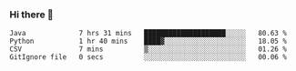 ### Hi there 👋

<!--START_SECTION:waka-->

```text
Java             7 hrs 31 mins   ████████████████████░░░░░   80.63 %
Python           1 hr 40 mins    ████▓░░░░░░░░░░░░░░░░░░░░   18.05 %
CSV              7 mins          ▒░░░░░░░░░░░░░░░░░░░░░░░░   01.26 %
GitIgnore file   0 secs          ░░░░░░░░░░░░░░░░░░░░░░░░░   00.06 %
```

<!--END_SECTION:waka-->


<!--
**AnkelMauCastillo/AnkelMauCastillo** is a ✨ _special_ ✨ repository because its `README.md` (this file) appears on your GitHub profile.

Here are some ideas to get you started:

- 🔭 I’m currently working on ...
- 🌱 I’m currently learning ...
- 👯 I’m looking to collaborate on ...
- 🤔 I’m looking for help with ...
- 💬 Ask me about ...
- 📫 How to reach me: ...
- 😄 Pronouns: ...
- ⚡ Fun fact: ...
-->
